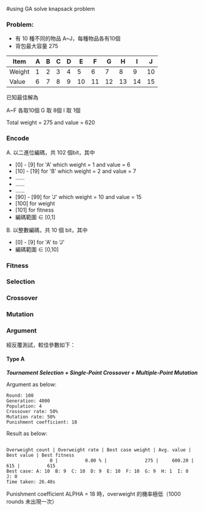 #using GA solve knapsack problem

### Problem:
* 有 10 種不同的物品 A~J，每種物品各有10個
* 背包最大容量 275

| Item  | A | B | C | D | E | F | G | H | I | J |
| ----- |---|---|---|---|---|---|---|---|---|---|
| Weight| 1 | 2 | 3 | 4 | 5 | 6 | 7 | 8 | 9 |10 |
| Value | 6 | 7 | 8 | 9 |10 |11 |12 |13 |14 |15 |


已知最佳解為

A~F 各取10個
G 取 8個
I 取 1個

Total weight = 275 and value = 620


### Encode

A. 以二進位編碼，共 102 個bit，其中 
 *  [0] -  [9] for 'A' which weight = 1 and value = 6
 * [10] - [19] for 'B' which weight = 2 and value = 7
 * ......
 * ......
 * ......
 * [90] - [99] for 'J' which weight = 10 and value = 15
 * [100] for weight
 * [101] for fitness
 * 編碼範圍 ∈ [0,1]
 
B. 以整數編碼，共 10 個 bit，其中
 * [0] -  [9] for 'A' to 'J'
 * 編碼範圍 ∈ [0,10]
 
 
### Fitness

### Selection

### Crossover

### Mutation


### Argument
經反覆測試，較佳參數如下：

#### Type A
_**Tournament Selection + Single-Point Crossover + Multiple-Point Mutation**_

Argument as below:
```
Round: 100
Generation: 4000
Population: 4
Crossover rate: 50%
Mutation rate: 50%
Punishment coefficient: 18
``` 

Result as below:
```

Overweight count | Overweight rate | Best case weight | Avg. value | Best value | Best fitness
                0 |          0.00 % |              275 |     600.20 |        615 |          615
Best case: A: 10  B: 9  C: 10  D: 9  E: 10  F: 10  G: 9  H: 1  I: 0  J: 0  
Time taken: 26.40s
```


Punishment coefficient ALPHA = 18 時，overweight 的機率極低（1000 rounds 未出現一次）


  